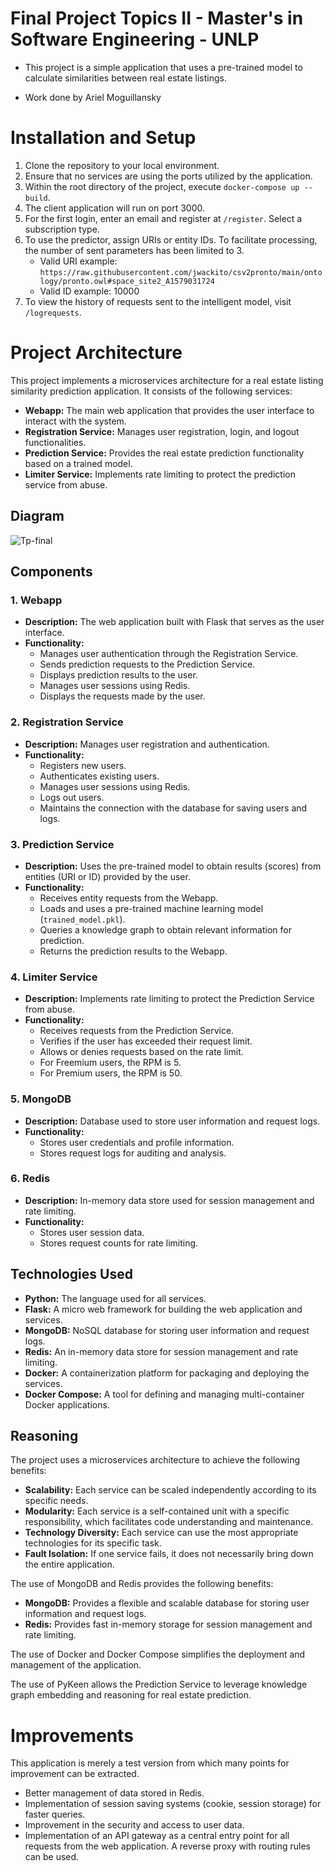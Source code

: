 # Final Project Topics II - Master's in Software Engineering - UNLP

- This project is a simple application that uses a pre-trained model to calculate similarities between real estate listings.

- Work done by Ariel Moguillansky

# Installation and Setup

1. Clone the repository to your local environment.
2. Ensure that no services are using the ports utilized by the application.
3. Within the root directory of the project, execute `docker-compose up --build`.
4. The client application will run on port 3000.
5. For the first login, enter an email and register at `/register`. Select a subscription type.
6. To use the predictor, assign URIs or entity IDs. To facilitate processing, the number of sent parameters has been limited to 3.
   - Valid URI example: `https://raw.githubusercontent.com/jwackito/csv2pronto/main/ontology/pronto.owl#space_site2_A1579031724`
   - Valid ID example: 10000
7. To view the history of requests sent to the intelligent model, visit `/logrequests`.

# Project Architecture

This project implements a microservices architecture for a real estate listing similarity prediction application. It consists of the following services:

* **Webapp:** The main web application that provides the user interface to interact with the system.
* **Registration Service:** Manages user registration, login, and logout functionalities.
* **Prediction Service:** Provides the real estate prediction functionality based on a trained model.
* **Limiter Service:** Implements rate limiting to protect the prediction service from abuse.

## Diagram

![Tp-final](https://github.com/user-attachments/assets/2a5a4329-e2ef-4822-85f7-77cb6f1d3716)

## Components

### 1. Webapp

* **Description:** The web application built with Flask that serves as the user interface.
* **Functionality:**
    * Manages user authentication through the Registration Service.
    * Sends prediction requests to the Prediction Service.
    * Displays prediction results to the user.
    * Manages user sessions using Redis.
    * Displays the requests made by the user.

### 2. Registration Service

* **Description:** Manages user registration and authentication.
* **Functionality:**
    * Registers new users.
    * Authenticates existing users.
    * Manages user sessions using Redis.
    * Logs out users.
    * Maintains the connection with the database for saving users and logs.

### 3. Prediction Service

* **Description:** Uses the pre-trained model to obtain results (scores) from entities (URI or ID) provided by the user.
* **Functionality:**
    * Receives entity requests from the Webapp.
    * Loads and uses a pre-trained machine learning model (`trained_model.pkl`).
    * Queries a knowledge graph to obtain relevant information for prediction.
    * Returns the prediction results to the Webapp.

### 4. Limiter Service

* **Description:** Implements rate limiting to protect the Prediction Service from abuse.
* **Functionality:**
    * Receives requests from the Prediction Service.
    * Verifies if the user has exceeded their request limit.
    * Allows or denies requests based on the rate limit.
    * For Freemium users, the RPM is 5.
    * For Premium users, the RPM is 50.

### 5. MongoDB

* **Description:** Database used to store user information and request logs.
* **Functionality:**
    * Stores user credentials and profile information.
    * Stores request logs for auditing and analysis.

### 6. Redis

* **Description:** In-memory data store used for session management and rate limiting.
* **Functionality:**
    * Stores user session data.
    * Stores request counts for rate limiting.

## Technologies Used

* **Python:** The language used for all services.
* **Flask:** A micro web framework for building the web application and services.
* **MongoDB:** NoSQL database for storing user information and request logs.
* **Redis:** An in-memory data store for session management and rate limiting.
* **Docker:** A containerization platform for packaging and deploying the services.
* **Docker Compose:** A tool for defining and managing multi-container Docker applications.

## Reasoning

The project uses a microservices architecture to achieve the following benefits:

* **Scalability:** Each service can be scaled independently according to its specific needs.
* **Modularity:** Each service is a self-contained unit with a specific responsibility, which facilitates code understanding and maintenance.
* **Technology Diversity:** Each service can use the most appropriate technologies for its specific task.
* **Fault Isolation:** If one service fails, it does not necessarily bring down the entire application.

The use of MongoDB and Redis provides the following benefits:

* **MongoDB:** Provides a flexible and scalable database for storing user information and request logs.
* **Redis:** Provides fast in-memory storage for session management and rate limiting.

The use of Docker and Docker Compose simplifies the deployment and management of the application.

The use of PyKeen allows the Prediction Service to leverage knowledge graph embedding and reasoning for real estate prediction.

# Improvements

This application is merely a test version from which many points for improvement can be extracted.

- Better management of data stored in Redis.
- Implementation of session saving systems (cookie, session storage) for faster queries.
- Improvement in the security and access to user data.
- Implementation of an API gateway as a central entry point for all requests from the web application. A reverse proxy with routing rules can be used.